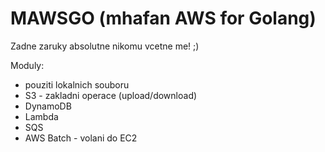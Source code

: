 # MAWSGO (mhafan AWS for Golang)

Zadne zaruky absolutne nikomu vcetne me! ;)

Moduly:
- pouziti lokalnich souboru 
- S3 - zakladni operace (upload/download)
- DynamoDB
- Lambda
- SQS
- AWS Batch - volani do EC2